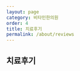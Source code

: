 ```yaml
---
layout: page
category: 비타민한의원
order: 4
title: 치료후기
permalink: /about/reviews
---
```


<h2>치료후기</h2>
